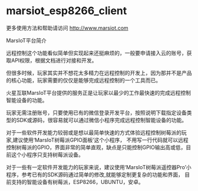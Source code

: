 # marsiot_esp8266_client

更多使用方法和帮助请访问 http://www.marsiot.com

MarsIoT平台简介

远程控制这个功能看似简单但实现起来还挺麻烦的，一般要申请接入云的账号，获取API权限，根据文档进行对接和开发。
 
但很多时候，玩家其实并不想花太多精力在远程控制的开发上，因为那并不是产品的核心功能，玩家需要的仅仅是能够完成远程控制的一个工具而已。
 
火星互联MarsIoT平台提供的服务正是让玩家以最少的工作最快速的完成远程控制智能设备的功能。
 
玩家无需注册账号，只要使用已有的微信登录开发平台，按照说明下载指定设备类型的SDK或源码，很容易就可以通过微信小程序完成远程控制智能设备的功能。
 
对于一些软件开发能力较弱或是想以最简单快速的方式体验远程控制树莓派的玩家,建议使用‘MarsIoT树莓派GPIO面板’这个小程序，
不用写一行代码就可以远程控制树莓派的GPIO，界面非常的简单直观，缺点是只能控制GPIO输出高或低，目前这个小程序只支持树莓派设备。
 
对于一些有一定软件开发能力的玩家来说，建议使用‘MarsIoT树莓派遥控器Pro’小程序，参考已有的SDK源码通过简单的修改,就能够定制更复杂的功能和界面，
目前支持的智能设备有树莓派，ESP8266，UBUNTU，安卓。
